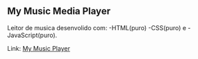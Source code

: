 ## My Music Media Player

Leitor de musica desenvolido com:
-HTML(puro)
-CSS(puro) e
-JavaScript(puro).

Link: <a href="https://musicplayer.esmeraldo.tech/">My Music Player</a>


